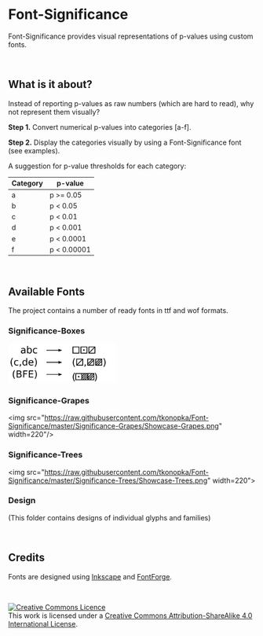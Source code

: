 # Font-Significance

Font-Significance provides visual representations of p-values using custom fonts. 

&nbsp;

## What is it about?

Instead of reporting p-values as raw numbers (which are hard to read), why not 
represent them visually?

**Step 1.** Convert numerical p-values into categories [a-f].

**Step 2.** Display the categories visually by using a Font-Significance font (see examples).


A suggestion for p-value thresholds for each category:

| Category | p-value |
|----------| ------- |
a | p >= 0.05 |
b | p < 0.05 |
c | p < 0.01 |
d | p < 0.001 |
e | p < 0.0001 |
f | p < 0.00001 |

&nbsp;

## Available Fonts

The project contains a number of ready fonts in ttf and wof formats. 


### Significance-Boxes

<img src="https://raw.githubusercontent.com/tkonopka/Font-Significance/master/Significance-Boxes/Showcase-Boxes.png"  width="220"/>

### Significance-Grapes

<img src="https://raw.githubusercontent.com/tkonopka/Font-Significance/master/Significance-Grapes/Showcase-Grapes.png" width=220"/>

### Significance-Trees

<img src="https://raw.githubusercontent.com/tkonopka/Font-Significance/master/Significance-Trees/Showcase-Trees.png" width=220">


### Design

(This folder contains designs of individual glyphs and families)


&nbsp;

## Credits

Fonts are designed using [Inkscape](https://inkscape.org) and [FontForge](https://fontforge.github.io/).

&nbsp;

<a rel="license" href="http://creativecommons.org/licenses/by-sa/4.0/"><img alt="Creative Commons Licence" style="border-width:0" src="https://i.creativecommons.org/l/by-sa/4.0/88x31.png" /></a><br />This work is licensed under a <a rel="license" href="http://creativecommons.org/licenses/by-sa/4.0/">Creative Commons Attribution-ShareAlike 4.0 International License</a>.

&nbsp;
